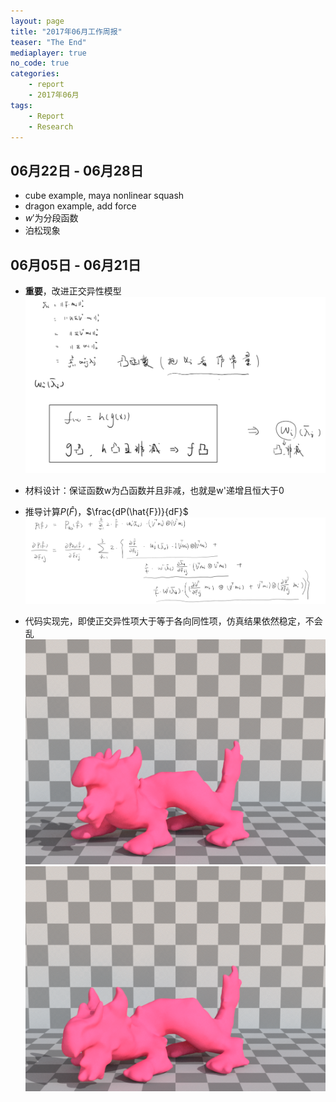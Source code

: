 ```yaml
---
layout: page
title: "2017年06月工作周报"
teaser: "The End"
mediaplayer: true
no_code: true
categories:
    - report
    - 2017年06月
tags:
    - Report
    - Research
---
```


## 06月22日 - 06月28日
- cube example, maya nonlinear squash  
- dragon example, add force  
- $w'$为分段函数  
- 泊松现象  

## 06月05日 - 06月21日
- **重要**，改进正交异性模型  
![ortho_1](/images/report_20170621_1.png)  

- 材料设计：保证函数w为凸函数并且非减，也就是w'递增且恒大于0  

- 推导计算$P(\hat{F})$，$\frac{dP(\hat{F})}{dF}$  
![ortho_2](/images/report_20170621_2.png)  

- 代码实现完，即使正交异性项大于等于各向同性项，仿真结果依然稳定，不会乱  
![dragon_1](/images/report_20170621_dragon_1.png)  
![dragon_2](/images/report_20170621_dragon_2.png)  